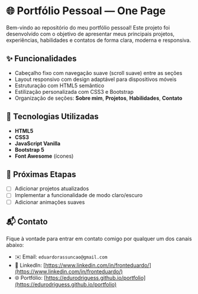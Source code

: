 # 🌐 Portfólio Pessoal — One Page

Bem-vindo ao repositório do meu portfólio pessoal! Este projeto foi desenvolvido com o objetivo de apresentar meus principais projetos, experiências, habilidades e contatos de forma clara, moderna e responsiva.

## ✨ Funcionalidades

- Cabeçalho fixo com navegação suave (scroll suave) entre as seções
- Layout responsivo com design adaptável para dispositivos móveis
- Estruturação com HTML5 semântico
- Estilização personalizada com CSS3 e Bootstrap
- Organização de seções: **Sobre mim**, **Projetos**, **Habilidades**, **Contato**

## 🚀 Tecnologias Utilizadas

- **HTML5**
- **CSS3**
- **JavaScript Vanilla**
- **Bootstrap 5**
- **Font Awesome** (ícones)

## 📌 Próximas Etapas

- [ ] Adicionar projetos atualizados
- [ ] Implementar a funcionalidade de modo claro/escuro
- [ ] Adicionar animações suaves

## 📬 Contato

Fique à vontade para entrar em contato comigo por qualquer um dos canais abaixo:

- ✉️ Email: `eduardorassuncao@gmail.com`
- 💼 LinkedIn: [https://www.linkedin.com/in/fronteduardo/](https://www.linkedin.com/in/fronteduardo/)
- 🌐 Portfólio: [https://edurodriguess.github.io/portfolio](https://edurodriguess.github.io/portfolio)
